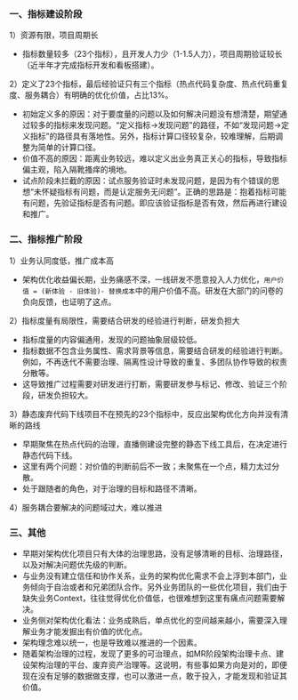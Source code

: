 <!-- date: 2025.01.13 11:00 -->

### 一、指标建设阶段

1）资源有限，项目周期长

* 指标数量较多（23个指标），且开发人力少（1-1.5人力），项目周期验证较长（近半年才完成指标开发和看板搭建）。

2）定义了23个指标，最后经验证只有三个指标（热点代码复杂度、热点代码重复度、服务耦合）有明确的优化价值，占比13%。

* 初始定义多的原因：对于要度量的问题以及如何解决问题没有想清楚，期望通过较多的指标来发现问题。“定义指标→发现问题”的路径，不如“发现问题→定义指标”的路径具有落地性。另外，指标计算口径较复杂，较难理解，后期调整为简单的计算口径。
* 价值不高的原因：距离业务较远，难以定义出业务真正关心的指标，导致指标偏主观，陷入隔靴搔痒的境地。
* 试点阶段未拦截的原因：试点服务验证时未发现问题，是因为有个错误的思想“未怀疑指标有问题，而是认定服务无问题”。正确的思路是：抱着指标可能有问题，先验证指标是否有问题。即应该验证指标是否有效，然后再进行建设和推广。

### 二、指标推广阶段

1）业务认同度低，推广成本高

* 架构优化收益偏长期，业务痛感不深，一线研发不愿意投入人力优化，`用户价值 = (新体验 - 旧体验)- 替换成本`中的用户价值不高。研发在大部门的问卷的负向反馈，也证明了这点。

2）指标度量有局限性，需要结合研发的经验进行判断，研发负担大

* 指标度量的内容偏通用，发现的问题抽象层级较低。
* 指标数据不包含业务属性、需求背景等信息，需要结合研发的经验进行判断。例如，不再迭代不需要治理、隔离性设计导致的重复、多团队协作导致的权责分散等。
* 这导致推广过程需要对研发进行打断，需要研发参与标记、修改、验证三个阶段，研发负担较大。

3）静态废弃代码下线项目不在预先的23个指标中，反应出架构优化方向并没有清晰的路线

* 早期聚焦在热点代码的治理，直播侧建设完整的静态下线工具后，在决定进行静态代码下线。
* 这里有两个问题：对价值的判断前后不一致；未聚焦在一个点，精力太过分散。
* 处于跟随者的角色，对于治理的目标和路径不清晰。

4）服务耦合要解决的问题域过大，难以推进

### 三、其他

* 早期对架构优化项目只有大体的治理思路，没有足够清晰的目标、治理路径，以及对解决问题优先级的判断。
* 与业务没有建立信任和协作关系，业务的架构优化需求不会上浮到本部门，业务倾向于自治或者和兄弟团队合作。另外业务团队的一些优化项目，我们由于缺失业务Context，往往觉得优化价值低，也很难想到这里有痛点问题需要解决。
* 业务侧对架构优化看法：业务成熟后，单点优化的空间越来越小，需要深入理解业务才能发掘出有价值的优化点。
* 架构理念难以统一，也是导致难以推进的一个因素。
* 随着架构治理的过程，发现了更多的可治理点，如MR阶段架构治理卡点、建设架构治理的平台、废弃资产治理等。这说明，有些事如果方向是对的，即便现在没有足够的数据做支撑，也可以激进一点，敢于投入，才能发现和验证其价值。
